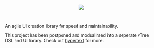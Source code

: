 <p align="center"><img src="http://oi66.tinypic.com/fmrlnc.jpg" ></p>
<p>&nbsp;</p>
An agile UI creation library for speed and maintainability.

This project has been postponed and modualirsed into a seperate vTree DSL and UI library.
Check out [hypertext](https://github.com/julienetie/hypertext) for more.
